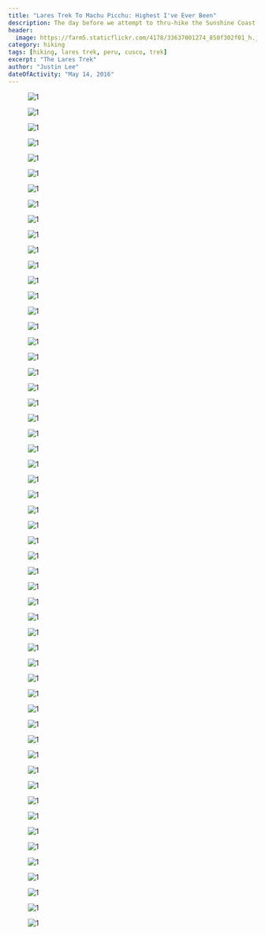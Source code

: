```yaml
---
title: "Lares Trek To Machu Picchu: Highest I've Ever Been"
description: The day before we attempt to thru-hike the Sunshine Coast Trail
header:
  image: https://farm5.staticflickr.com/4178/33637001274_850f302f01_h.jpg
category: hiking
tags: [hiking, lares trek, peru, cusco, trek]
excerpt: "The Lares Trek"
author: "Justin Lee"
dateOfActivity: "May 14, 2016"
---
```

<figure>
  <img data-original="https://farm5.staticflickr.com/4181/33668769643_cdc9bfe6c0_h.jpg" alt="1" data-action="zoom" class="inline-image"/>
  <figcaption></figcaption>
</figure>
<figure>
  <img data-original="https://farm5.staticflickr.com/4179/34318699552_eae12592a4_h.jpg" alt="1" data-action="zoom" class="inline-image"/>
  <figcaption></figcaption>
</figure>
<figure>
  <img data-original="https://farm3.staticflickr.com/2812/33668769543_ab05d58bbb_h.jpg" alt="1" data-action="zoom" class="inline-image"/>
  <figcaption></figcaption>
</figure>
<figure>
  <img data-original="https://farm5.staticflickr.com/4175/34318699402_e13a9d3647_h.jpg" alt="1" data-action="zoom" class="inline-image"/>
  <figcaption></figcaption>
</figure>
<figure>
  <img data-original="https://farm5.staticflickr.com/4169/33668769473_de6d23c726_h.jpg" alt="1" data-action="zoom" class="inline-image"/>
  <figcaption></figcaption>
</figure>
<figure>
  <img data-original="https://farm5.staticflickr.com/4166/34318699272_c4f3588c1a_h.jpg" alt="1" data-action="zoom" class="inline-image"/>
  <figcaption></figcaption>
</figure>
<figure>
  <img data-original="https://farm5.staticflickr.com/4177/33668769393_de5c87da40_h.jpg" alt="1" data-action="zoom" class="inline-image"/>
  <figcaption></figcaption>
</figure>
<figure>
  <img data-original="https://farm5.staticflickr.com/4184/34318699152_b3b2059bfe_h.jpg" alt="1" data-action="zoom" class="inline-image"/>
  <figcaption></figcaption>
</figure>
<figure>
  <img data-original="https://farm5.staticflickr.com/4185/34318698972_09d830cbed_h.jpg" alt="1" data-action="zoom" class="inline-image"/>
  <figcaption></figcaption>
</figure>
<figure>
  <img data-original="https://farm5.staticflickr.com/4178/33668769223_123b1df52d_h.jpg" alt="1" data-action="zoom" class="inline-image"/>
  <figcaption></figcaption>
</figure>
<figure>
  <img data-original="https://farm5.staticflickr.com/4162/34318698862_9254f64a63_h.jpg" alt="1" data-action="zoom" class="inline-image"/>
  <figcaption></figcaption>
</figure>
<figure>
  <img data-original="https://farm5.staticflickr.com/4174/33668769103_3575ff7ee5_h.jpg" alt="1" data-action="zoom" class="inline-image"/>
  <figcaption></figcaption>
</figure>
<figure>
  <img data-original="https://farm5.staticflickr.com/4174/34318698662_24f37b7895_h.jpg" alt="1" data-action="zoom" class="inline-image"/>
  <figcaption></figcaption>
</figure>
<figure>
  <img data-original="https://farm5.staticflickr.com/4182/33668768903_b434b9b5a2_h.jpg" alt="1" data-action="zoom" class="inline-image"/>
  <figcaption></figcaption>
</figure>
<figure>
  <img data-original="https://farm5.staticflickr.com/4182/34318698472_42c8deb269_h.jpg" alt="1" data-action="zoom" class="inline-image"/>
  <figcaption></figcaption>
</figure>
<figure>
  <img data-original="https://farm5.staticflickr.com/4185/33668768763_e4d7ba64bf_h.jpg" alt="1" data-action="zoom" class="inline-image"/>
  <figcaption></figcaption>
</figure>
<figure>
  <img data-original="https://farm5.staticflickr.com/4178/34318698392_47fa799a63_h.jpg" alt="1" data-action="zoom" class="inline-image"/>
  <figcaption></figcaption>
</figure>
<figure>
  <img data-original="https://farm5.staticflickr.com/4171/33668768563_8f814be7a2_h.jpg" alt="1" data-action="zoom" class="inline-image"/>
  <figcaption></figcaption>
</figure>
<figure>
  <img data-original="https://farm5.staticflickr.com/4194/34318698222_c32a16c683_h.jpg" alt="1" data-action="zoom" class="inline-image"/>
  <figcaption></figcaption>
</figure>
<figure>
  <img data-original="https://farm5.staticflickr.com/4181/34318698162_d1fcc80ddb_h.jpg" alt="1" data-action="zoom" class="inline-image"/>
  <figcaption></figcaption>
</figure>
<figure>
  <img data-original="https://farm5.staticflickr.com/4179/33668768363_51b37cb9f2_h.jpg" alt="1" data-action="zoom" class="inline-image"/>
  <figcaption></figcaption>
</figure>
<figure>
  <img data-original="https://farm5.staticflickr.com/4181/34318698162_d1fcc80ddb_h.jpg" alt="1" data-action="zoom" class="inline-image"/>
  <figcaption></figcaption>
</figure>
<figure>
  <img data-original="https://farm5.staticflickr.com/4171/34318698002_7fa1aa429e_h.jpg" alt="1" data-action="zoom" class="inline-image"/>
  <figcaption></figcaption>
</figure>
<figure>
  <img data-original="https://farm5.staticflickr.com/4158/33668768193_81e283d24a_h.jpg" alt="1" data-action="zoom" class="inline-image"/>
  <figcaption></figcaption>
</figure>
<figure>
  <img data-original="https://farm5.staticflickr.com/4188/33668768253_d4b08b343b_h.jpg" alt="1" data-action="zoom" class="inline-image"/>
  <figcaption></figcaption>
</figure>
<figure>
  <img data-original="https://farm5.staticflickr.com/4175/33668768083_f10953751d_h.jpg" alt="1" data-action="zoom" class="inline-image"/>
  <figcaption></figcaption>
</figure>
<figure>
  <img data-original="https://farm5.staticflickr.com/4161/34318697672_baf4cc6590_h.jpg" alt="1" data-action="zoom" class="inline-image"/>
  <figcaption></figcaption>
</figure>
<figure>
  <img data-original="https://farm5.staticflickr.com/4171/33668767943_7f732ef8bc_h.jpg" alt="1" data-action="zoom" class="inline-image"/>
  <figcaption></figcaption>
</figure>
<figure>
  <img data-original="https://farm5.staticflickr.com/4181/33668767773_2d575225c5_h.jpg" alt="1" data-action="zoom" class="inline-image"/>
  <figcaption></figcaption>
</figure>
<figure>
  <img data-original="https://farm5.staticflickr.com/4159/34318697482_415d0547d0_h.jpg" alt="1" data-action="zoom" class="inline-image"/>
  <figcaption></figcaption>
</figure>
<figure>
  <img data-original="https://farm5.staticflickr.com/4160/33668767693_10fb58c8d3_h.jpg" alt="1" data-action="zoom" class="inline-image"/>
  <figcaption></figcaption>
</figure>
<figure>
  <img data-original="https://farm5.staticflickr.com/4182/34318697352_546d8cfaa0_h.jpg" alt="1" data-action="zoom" class="inline-image"/>
  <figcaption></figcaption>
</figure>
<figure>
  <img data-original="https://farm5.staticflickr.com/4189/33668767503_379a8eb1ba_h.jpg" alt="1" data-action="zoom" class="inline-image"/>
  <figcaption></figcaption>
</figure>
<figure>
  <img data-original="https://farm3.staticflickr.com/2886/34318697202_b6488fd0f2_h.jpg" alt="1" data-action="zoom" class="inline-image"/>
  <figcaption></figcaption>
</figure>
<figure>
  <img data-original="https://farm5.staticflickr.com/4178/33668767373_8cfc6db5f0_h.jpg" alt="1" data-action="zoom" class="inline-image"/>
  <figcaption></figcaption>
</figure>
<figure>
  <img data-original="https://farm5.staticflickr.com/4191/34318697042_890321d7c2_h.jpg" alt="1" data-action="zoom" class="inline-image"/>
  <figcaption></figcaption>
</figure>
<figure>
  <img data-original="https://farm5.staticflickr.com/4166/33668767223_df6261b07a_h.jpg" alt="1" data-action="zoom" class="inline-image"/>
  <figcaption></figcaption>
</figure>
<figure>
  <img data-original="https://farm5.staticflickr.com/4164/34318696852_54c5323b49_h.jpg" alt="1" data-action="zoom" class="inline-image"/>
  <figcaption></figcaption>
</figure>
<figure>
  <img data-original="https://farm5.staticflickr.com/4179/33668767103_9c3d8111ce_h.jpg" alt="1" data-action="zoom" class="inline-image"/>
  <figcaption></figcaption>
</figure>
<figure>
  <img data-original="https://farm5.staticflickr.com/4172/34318696702_cb718e2b3c_h.jpg" alt="1" data-action="zoom" class="inline-image"/>
  <figcaption></figcaption>
</figure>
<figure>
  <img data-original="https://farm5.staticflickr.com/4185/33668767013_a3a2ecd20f_h.jpg" alt="1" data-action="zoom" class="inline-image"/>
  <figcaption></figcaption>
</figure>
<figure>
  <img data-original="https://farm5.staticflickr.com/4189/34437367576_78102ca71f_h.jpg" alt="1" data-action="zoom" class="inline-image"/>
  <figcaption></figcaption>
</figure>
<figure>
  <img data-original="https://farm5.staticflickr.com/4194/33668766863_08021cc499_h.jpg" alt="1" data-action="zoom" class="inline-image"/>
  <figcaption></figcaption>
</figure>
<figure>
  <img data-original="https://farm5.staticflickr.com/4156/34318696392_376930c251_h.jpg" alt="1" data-action="zoom" class="inline-image"/>
  <figcaption></figcaption>
</figure>
<figure>
  <img data-original="https://farm5.staticflickr.com/4159/33668766663_ee55b9cbfc_h.jpg" alt="1" data-action="zoom" class="inline-image"/>
  <figcaption></figcaption>
</figure>
<figure>
  <img data-original="https://farm5.staticflickr.com/4184/34318696222_84714aa9ae_h.jpg" alt="1" data-action="zoom" class="inline-image"/>
  <figcaption></figcaption>
</figure>
<figure>
  <img data-original="https://farm5.staticflickr.com/4170/33668766453_167ec55223_h.jpg" alt="1" data-action="zoom" class="inline-image"/>
  <figcaption></figcaption>
</figure>
<figure>
  <img data-original="https://farm5.staticflickr.com/4171/34318696052_1ebaa2bbf5_h.jpg" alt="1" data-action="zoom" class="inline-image"/>
  <figcaption></figcaption>
</figure>
<figure>
  <img data-original="https://farm5.staticflickr.com/4193/33668766353_7c0f6da96b_h.jpg" alt="1" data-action="zoom" class="inline-image"/>
  <figcaption></figcaption>
</figure>
<figure>
  <img data-original="https://farm5.staticflickr.com/4179/33668766203_6f9b5070c6_h.jpg" alt="1" data-action="zoom" class="inline-image"/>
  <figcaption></figcaption>
</figure>
<figure>
  <img data-original="https://farm5.staticflickr.com/4160/34318695602_d6fcc5b174_h.jpg" alt="1" data-action="zoom" class="inline-image"/>
  <figcaption></figcaption>
</figure>
<figure>
  <img data-original="https://farm5.staticflickr.com/4189/33668766083_46a61a0070_h.jpg" alt="1" data-action="zoom" class="inline-image"/>
  <figcaption></figcaption>
</figure>
<figure>
  <img data-original="https://farm5.staticflickr.com/4183/33668765963_d8f3c13b43_h.jpg" alt="1" data-action="zoom" class="inline-image"/>
  <figcaption></figcaption>
</figure>
<figure>
  <img data-original="https://farm5.staticflickr.com/4165/33668765903_687d9ea74f_h.jpg" alt="1" data-action="zoom" class="inline-image"/>
  <figcaption></figcaption>
</figure>
<figure>
  <img data-original="https://farm5.staticflickr.com/4169/33668765713_3b430745ac_h.jpg" alt="1" data-action="zoom" class="inline-image"/>
  <figcaption></figcaption>
</figure>
